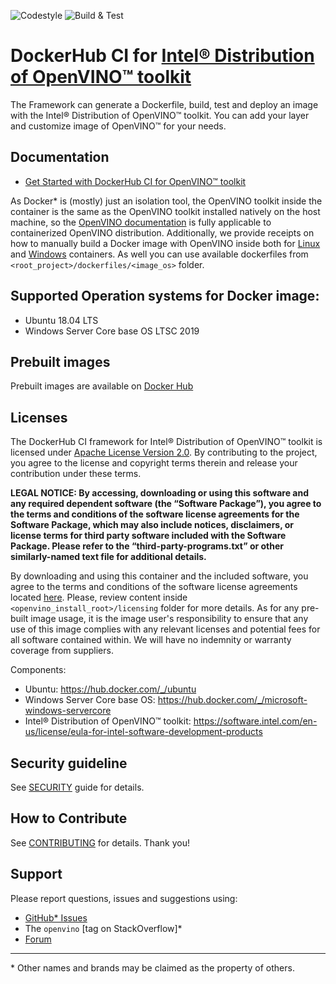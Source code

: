 ![Codestyle](https://github.com/openvinotoolkit/docker_ci/workflows/Codestyle%20checks/badge.svg)
![Build & Test](https://github.com/openvinotoolkit/docker_ci/workflows/Image%20building%20and%20testing/badge.svg)

# DockerHub CI for [Intel® Distribution of OpenVINO™ toolkit](https://github.com/openvinotoolkit/openvino)
The Framework can generate a Dockerfile, build, test and deploy an image with the Intel® Distribution of OpenVINO™ toolkit.
You can add your layer and customize image of OpenVINO™ for your needs. 

## Documentation
* [Get Started with DockerHub CI for OpenVINO™ toolkit](get-started.md)

As Docker\* is (mostly) just an isolation tool, the OpenVINO toolkit inside the container is the same as the OpenVINO toolkit installed natively on the host machine, 
so the [OpenVINO documentation](https://docs.openvinotoolkit.org/) is fully applicable to containerized OpenVINO distribution.
Additionally, we provide receipts on how to manually build a Docker image with OpenVINO inside both for 
[Linux](https://docs.openvinotoolkit.org/latest/_docs_install_guides_installing_openvino_docker_linux.html) and [Windows](https://docs.openvinotoolkit.org/latest/_docs_install_guides_installing_openvino_docker_windows.html) containers.
As well you can use available dockerfiles from `<root_project>/dockerfiles/<image_os>` folder.

## Supported Operation systems for Docker image:
 - Ubuntu 18.04 LTS
 - Windows Server Core base OS LTSC 2019

## Prebuilt images

Prebuilt images are available on [Docker Hub](https://hub.docker.com/u/openvino)

## Licenses
The DockerHub CI framework for Intel® Distribution of OpenVINO™ toolkit is licensed under [Apache License Version 2.0](./LICENSE).
By contributing to the project, you agree to the license and copyright terms therein and release your contribution under these terms.

**LEGAL NOTICE: By accessing, downloading or using this software and any required dependent software (the “Software Package”), you agree to the terms and conditions of the software license agreements for the Software Package, which may also include notices, disclaimers, or license terms for third party software included with the Software Package. 
Please refer to the “third-party-programs.txt” or other similarly-named text file for additional details.**

By downloading and using this container and the included software, you agree to the terms and conditions of the software license agreements located [here](https://software.intel.com/en-us/license/eula-for-intel-software-development-products).
Please, review content inside `<openvino_install_root>/licensing` folder for more details.
As for any pre-built image usage, it is the image user's responsibility to ensure that any use of this image complies with any relevant licenses and potential fees for all software contained within. 
We will have no indemnity or warranty coverage from suppliers.

Components:
- Ubuntu: https://hub.docker.com/_/ubuntu
- Windows Server Core base OS: https://hub.docker.com/_/microsoft-windows-servercore
- Intel® Distribution of OpenVINO™ toolkit: https://software.intel.com/en-us/license/eula-for-intel-software-development-products

## Security guideline
See [SECURITY](./SECURITY.md) guide for details.


## How to Contribute
See [CONTRIBUTING](./CONTRIBUTING.md) for details. Thank you!

## Support
Please report questions, issues and suggestions using:

* [GitHub* Issues](https://github.com/openvinotoolkit/docker_ci/issues) 
* The `openvino` [tag on StackOverflow]\*
* [Forum](https://software.intel.com/en-us/forums/computer-vision)

---
\* Other names and brands may be claimed as the property of others.
